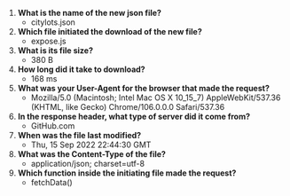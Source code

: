 1. **What is the name of the new json file?**
    - citylots.json
2. **Which file initiated the download of the new file?**
    - expose.js
3. **What is its file size?**
    - 380 B
4. **How long did it take to download?**
    - 168 ms
5. **What was your User-Agent for the browser that made the request?**
    -  Mozilla/5.0 (Macintosh; Intel Mac OS X 10_15_7) AppleWebKit/537.36 (KHTML, like Gecko) Chrome/106.0.0.0 Safari/537.36
6. **In the response header, what type of server did it come from?**
    - GitHub.com
7. **When was the file last modified?**
    - Thu, 15 Sep 2022 22:44:30 GMT
8. **What was the Content-Type of the file?**
    - application/json; charset=utf-8
9.  **Which function inside the initiating file made the request?**
    - fetchData() 